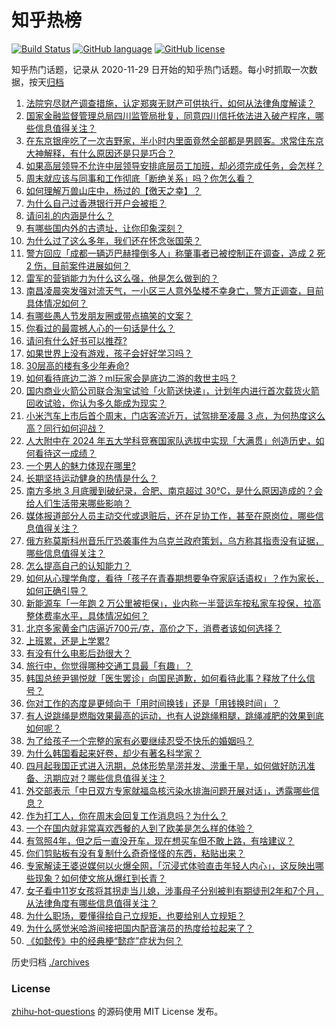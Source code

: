 # 知乎热榜
[![Build Status](https://github.com/ToWeLong/zhihu-hot-questions/workflows/CI/badge.svg)](https://github.com/ToWeLong/zhihu-hot-questions/actions)
[![GitHub language](https://img.shields.io/badge/language-golang-orange.svg)](https://golang.org/)
[![GitHub license](https://img.shields.io/github/license/ToWeLong/zhihu-hot-questions)](https://github.com/ToWeLong/zhihu-hot-questions/blob/main/LICENSE)

知乎热门话题，记录从 2020-11-29 日开始的知乎热门话题。每小时抓取一次数据，按天[归档](./archives)

<!-- BEGIN -->

1. [法院穷尽财产调查措施，认定郑爽无财产可供执行，如何从法律角度解读？](https://www.zhihu.com/question/651167801)
1. [国家金融监督管理总局四川监管局批复，同意四川信托依法进入破产程序，哪些信息值得关注？](https://www.zhihu.com/question/651213005)
1. [在东京银座吃了一次吉野家，半小时内里面竟然全部都是男顾客。求常住东京大神解释，有什么原因还是只是巧合？](https://www.zhihu.com/question/53498999)
1. [如果高层领导不允许中层领导安排底层员工加班，却必须完成任务，会怎样？](https://www.zhihu.com/question/650995086)
1. [周末就应该与同事和工作彻底「断绝关系」吗？你怎么看？](https://www.zhihu.com/question/650760463)
1. [如何理解万兽山庄中，杨过的【徼天之幸】？](https://www.zhihu.com/question/651116186)
1. [为什么自己过香港银行开户会被拒？](https://www.zhihu.com/question/566054081)
1. [请问礼的内涵是什么？](https://www.zhihu.com/question/650367437)
1. [有哪些国内外的古遗址，让你印象深刻？](https://www.zhihu.com/question/650376992)
1. [为什么过了这么多年，我们还在怀念张国荣？](https://www.zhihu.com/question/651089839)
1. [警方回应「成都一辆迈巴赫撞倒多人」称肇事者已被控制正在调查，造成 2 死 2 伤，目前案件进展如何？](https://www.zhihu.com/question/651109808)
1. [雷军的营销能力为什么这么强，他是怎么做到的？](https://www.zhihu.com/question/650796179)
1. [南昌凌晨突发强对流天气，一小区三人意外坠楼不幸身亡，警方正调查，目前具体情况如何？](https://www.zhihu.com/question/651135281)
1. [有哪些愚人节发朋友圈或带点搞笑的文案？](https://www.zhihu.com/question/650986347)
1. [你看过的最震撼人心的一句话是什么？](https://www.zhihu.com/question/651025144)
1. [请问有什么好书可以推荐?](https://www.zhihu.com/question/644462839)
1. [如果世界上没有游戏，孩子会好好学习吗？](https://www.zhihu.com/question/645515645)
1. [30层高的楼有多少年寿命?](https://www.zhihu.com/question/555372636)
1. [如何看待底边二游？ml玩家会是底边二游的救世主吗？](https://www.zhihu.com/question/651135841)
1. [国内商业火箭公司联合淘宝试验「火箭送快递」，计划年内进行首次载货火箭回收试验，你认为多久能成为现实？](https://www.zhihu.com/question/651016322)
1. [小米汽车上市后首个周末，门店客流近万，试驾排至凌晨 3 点，为何热度这么高？同行如何迎战？](https://www.zhihu.com/question/651044915)
1. [人大附中在 2024 年五大学科竞赛国家队选拔中实现「大满贯」创造历史，如何看待这一成绩？](https://www.zhihu.com/question/650757305)
1. [一个男人的魅力体现在哪里?](https://www.zhihu.com/question/357832445)
1. [长期坚持运动健身的热情是什么？](https://www.zhihu.com/question/650341889)
1. [南方多地 3 月底暖到破纪录，合肥、南京超过 30℃，是什么原因造成的？会给人们生活带来哪些影响？](https://www.zhihu.com/question/650874722)
1. [媒体报道部分人员主动交代或退赃后，还在足协工作，甚至在原岗位，哪些信息值得关注？](https://www.zhihu.com/question/651137589)
1. [俄方称莫斯科州音乐厅恐袭事件为乌克兰政府策划，乌方称其指责没有证据，哪些信息值得关注？](https://www.zhihu.com/question/651111642)
1. [怎么提高自己的认知能力？](https://www.zhihu.com/question/318788666)
1. [如何从心理学角度，看待「孩子在青春期想要争夺家庭话语权」？作为家长，如何正确引导？](https://www.zhihu.com/question/649386662)
1. [新能源车「一年跑 2 万公里被拒保」，业内称一半营运车按私家车投保，拉高整体费率水平，具体情况如何？](https://www.zhihu.com/question/651086836)
1. [北京多家黄金门店逼近700元/克，高价之下，消费者该如何选择？](https://www.zhihu.com/question/651031168)
1. [上班累，还是上学累?](https://www.zhihu.com/question/644654906)
1. [有没有什么电影后劲很大？](https://www.zhihu.com/question/640181483)
1. [旅行中，你觉得哪种交通工具最「有趣」？](https://www.zhihu.com/question/650200388)
1. [韩国总统尹锡悦就「医生罢诊」向国民道歉，如何看待此事？释放了什么信号？](https://www.zhihu.com/question/651140054)
1. [你对工作的态度是更倾向于「用时间换钱」还是「用钱换时间」？](https://www.zhihu.com/question/650272689)
1. [有人说跳绳是燃脂效果最高的运动，也有人说跳绳粗腿，跳绳减肥的效果到底如何呢？](https://www.zhihu.com/question/650400721)
1. [为了给孩子一个完整的家有必要继续忍受不快乐的婚姻吗？](https://www.zhihu.com/question/649945085)
1. [为什么韩国看起来好卷，却少有著名科学家？](https://www.zhihu.com/question/644282167)
1. [四月起我国正式进入汛期，总体形势旱涝并发、涝重于旱，如何做好防汛准备、汛期应对？哪些信息值得关注？](https://www.zhihu.com/question/651129345)
1. [外交部表示「中日双方专家就福岛核污染水排海问题开展对话」，透露哪些信息？](https://www.zhihu.com/question/651162675)
1. [作为打工人，你在周末会回复工作消息吗？为什么？](https://www.zhihu.com/question/650760406)
1. [一个在国内就非常喜欢西餐的人到了欧美是怎么样的体验？](https://www.zhihu.com/question/649452297)
1. [有驾照4年，但之后一直没开车，现在想买车但不敢上路，有啥建议？](https://www.zhihu.com/question/650022505)
1. [你们剪贴板有没有复制什么奇奇怪怪的东西，粘贴出来？](https://www.zhihu.com/question/651076043)
1. [专家解读王婆说媒何以火爆全网，「沉浸式体验直击年轻人内心」，这反映出哪些现象？如何使文旅从爆红到长青？](https://www.zhihu.com/question/651166551)
1. [女子看中11岁女孩将其拐走当儿媳，涉事母子分别被判有期徒刑2年和7个月，从法律角度有哪些信息值得关注？](https://www.zhihu.com/question/651229194)
1. [为什么职场，要懂得给自己立规矩，也要给别人立规矩？](https://www.zhihu.com/question/650319841)
1. [为什么感觉米哈游间接把国内配音演员的热度给拉起来了？](https://www.zhihu.com/question/646573365)
1. [《如懿传》中的经典梗“懿症”症状为何？](https://www.zhihu.com/question/650631374)

<!-- END -->

历史归档 [./archives](./archives)


### License
[zhihu-hot-questions](https://github.com/towelong/zhihu-hot-questions) 的源码使用 MIT License 发布。